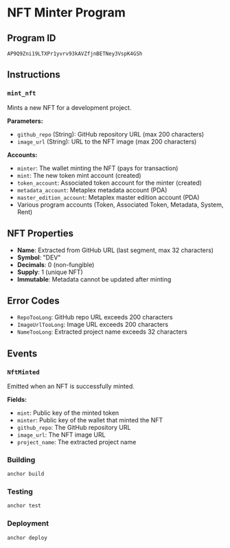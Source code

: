 # NFT Minter Program

## Program ID
```
AP9Q9Zni19LTXPr1yvrv93kAVZfjnBETNey3VspK4GSh
```
## Instructions

### `mint_nft`
Mints a new NFT for a development project.

**Parameters:**
- `github_repo` (String): GitHub repository URL (max 200 characters)
- `image_url` (String): URL to the NFT image (max 200 characters)

**Accounts:**
- `minter`: The wallet minting the NFT (pays for transaction)
- `mint`: The new token mint account (created)
- `token_account`: Associated token account for the minter (created)
- `metadata_account`: Metaplex metadata account (PDA)
- `master_edition_account`: Metaplex master edition account (PDA)
- Various program accounts (Token, Associated Token, Metadata, System, Rent)

## NFT Properties

- **Name**: Extracted from GitHub URL (last segment, max 32 characters)
- **Symbol**: "DEV"
- **Decimals**: 0 (non-fungible)
- **Supply**: 1 (unique NFT)
- **Immutable**: Metadata cannot be updated after minting

## Error Codes

- `RepoTooLong`: GitHub repo URL exceeds 200 characters
- `ImageUrlTooLong`: Image URL exceeds 200 characters
- `NameTooLong`: Extracted project name exceeds 32 characters

## Events

### `NftMinted`
Emitted when an NFT is successfully minted.

**Fields:**
- `mint`: Public key of the minted token
- `minter`: Public key of the wallet that minted the NFT
- `github_repo`: The GitHub repository URL
- `image_url`: The NFT image URL
- `project_name`: The extracted project name

### Building
```bash
anchor build
```

### Testing
```bash
anchor test
```

### Deployment
```bash
anchor deploy
```

